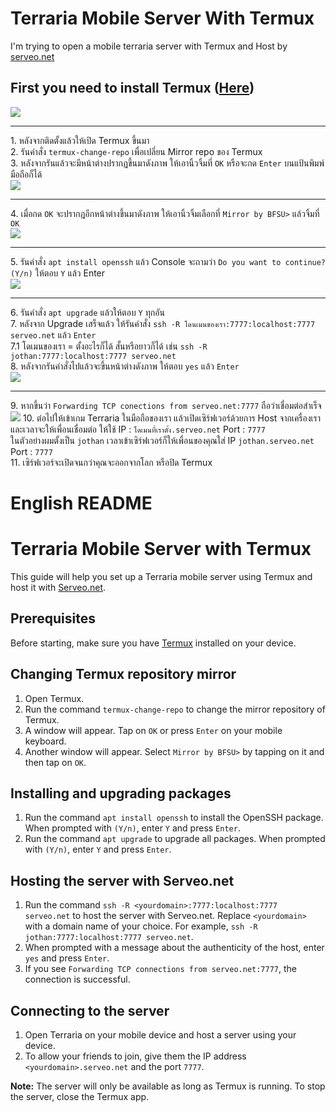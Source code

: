 # Terraria Mobile Server With Termux

I'm trying to open a mobile terraria server with Termux and Host by <a href="serveo.net">serveo.net</a>

## First you need to install Termux (<a href="https://play.google.com/store/apps/details?id=com.termux&hl=th&gl=US">Here</a>)

<img src="https://i.imgur.com/He8a0X2.png">
<hr>
1. หลังจากติดตั้งแล้วให้เปิด Termux ขึ้นมา <br>
2. รันคำสั่ง <code>termux-change-repo</code> เพื่อเปลี่ยน Mirror repo ของ Termux <br>
3. หลังจากรันแล้วจะมีหน้าต่างปรากฏขึ้นมาดังภาพ ให้เอานิ้วจิ้มที่ <code>OK</code> หรือจะกด <code>Enter</code> บนแป้นพิมพ์มือถือก็ได้ <br>
<img src="https://i.imgur.com/xmLradd.png">
<hr>
4. เมื่อกด <code>OK</code> จะปรากฎอีกหน้าต่างขึ้นมาดังภาพ ให้เอานิ้วจิ้มเลือกที่ <code>Mirror by BFSU></code> แล้วจิ้มที่ <code>OK</code> <br>
<img src="https://i.imgur.com/Awcz4ay.png">
<hr>
5. รันคำสั่ง <code>apt install openssh</code> แล้ว Console จะถามว่า <code>Do you want to continue? (Y/n)</code> ให้ตอบ <code>Y</code> แล้ว Enter <br>
<img src="https://i.imgur.com/J5GZnWA.png">
<hr>
6. รันคำสั่ง <code>apt upgrade</code> แล้วให้ตอบ <code>Y</code> ทุกอัน <br>
7. หลังจาก Upgrade เสร็จแล้ว ให้รันคำสั่ง <code>ssh -R โดนเมนของเรา:7777:localhost:7777 serveo.net</code> แล้ว <code>Enter</code> <br>
7.1 โดเมนของเรา = ตั้งอะไรก็ได้ สั้นหรือยาวก็ได้ เช่น <code>ssh -R jothan:7777:localhost:7777 serveo.net</code> <br>
8. หลังจากรันคำสั่งไปแล้วจะขึ้นหน้าต่างดังภาพ ให้ตอบ <code>yes</code> แล้ว <code>Enter</code> <br>
<img src="https://i.imgur.com/O1TLqtT.png">
<hr>
9. หากขึ้นว่า <code>Forwarding TCP conections from serveo.net:7777</code> ถือว่าเชื่อมต่อสำเร็จ <br>
<img src="https://i.imgur.com/w3L8sfk.png">
10. ต่อไปให้เข้าเกม Terraria ในมือถือของเรา แล้วเปิดเซิร์ฟเวอร์ด้วยการ Host จากเครื่องเรา และเวลาจะให้เพื่อนเชื่อมต่อ ให้ใช้ IP : <code>โดเมนที่เราตั้ง.serveo.net</code> Port : <code>7777</code> <br> ในตัวอย่างผมตั้งเป็น <code>jothan</code> เวลาเข้าเซิร์ฟเวอร์ก็ให้เพื่อนของคุณใส่ IP <code>jothan.serveo.net</code> Port : <code>7777</code> <br>
11. เซิร์ฟเวอร์จะเปิดจนกว่าคุณจะออกจากโลก หรือปิด Termux
<br>

# English README
# Terraria Mobile Server with Termux

This guide will help you set up a Terraria mobile server using Termux and host it with [Serveo.net](https://serveo.net/).

## Prerequisites

Before starting, make sure you have [Termux](https://play.google.com/store/apps/details?id=com.termux&hl=th&gl=US) installed on your device.

## Changing Termux repository mirror

1. Open Termux.
2. Run the command `termux-change-repo` to change the mirror repository of Termux.
3. A window will appear. Tap on `OK` or press `Enter` on your mobile keyboard.
4. Another window will appear. Select `Mirror by BFSU>` by tapping on it and then tap on `OK`.

## Installing and upgrading packages

1. Run the command `apt install openssh` to install the OpenSSH package. When prompted with `(Y/n)`, enter `Y` and press `Enter`.
2. Run the command `apt upgrade` to upgrade all packages. When prompted with `(Y/n)`, enter `Y` and press `Enter`.

## Hosting the server with Serveo.net

1. Run the command `ssh -R <yourdomain>:7777:localhost:7777 serveo.net` to host the server with Serveo.net. Replace `<yourdomain>` with a domain name of your choice. For example, `ssh -R jothan:7777:localhost:7777 serveo.net`.
2. When prompted with a message about the authenticity of the host, enter `yes` and press `Enter`.
3. If you see `Forwarding TCP connections from serveo.net:7777`, the connection is successful.

## Connecting to the server

1. Open Terraria on your mobile device and host a server using your device.
2. To allow your friends to join, give them the IP address `<yourdomain>.serveo.net` and the port `7777`.

**Note:** The server will only be available as long as Termux is running. To stop the server, close the Termux app.
